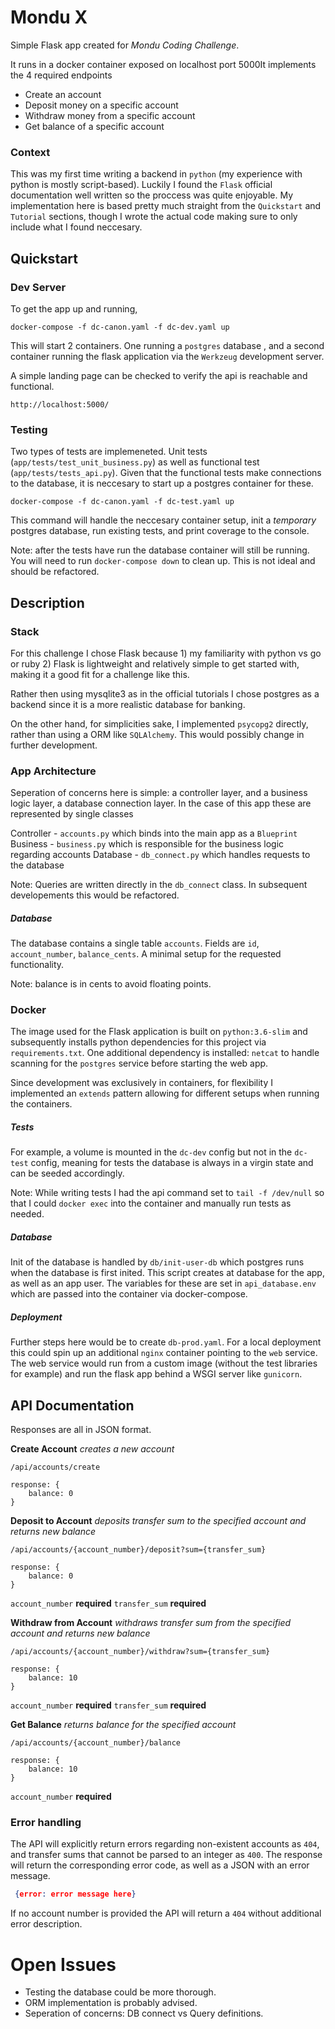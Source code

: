 # Mondu X

Simple Flask app created for _Mondu Coding Challenge_.

It runs in a docker container exposed on localhost port 5000It implements the 4 required endpoints

- Create an account
- Deposit money on a specific account
- Withdraw money from a specific account
- Get balance of a specific account

### Context

This was my first time writing a backend in `python` (my experience with python is mostly script-based). Luckily I found the `Flask` official documentation well written so the proccess was quite enjoyable. My implementation here is based pretty much straight from the `Quickstart` and `Tutorial` sections, though I wrote the actual code making sure to only include what I found neccesary.

## Quickstart
### Dev Server
To get the app up and running,

```shell
docker-compose -f dc-canon.yaml -f dc-dev.yaml up
```
This will start 2 containers. One running a `postgres` database , and a second container running the flask application via the `Werkzeug` development server.

A simple landing page can be checked to verify the api is reachable and functional.
``` 
http://localhost:5000/ 
```

### Testing

Two types of tests are implemeneted. Unit tests (`app/tests/test_unit_business.py`) as well as functional test (`app/tests/tests_api.py`). Given that the functional tests make connections to the database, it is neccesary to start up a postgres container for these.

``` shell
docker-compose -f dc-canon.yaml -f dc-test.yaml up
```

This command will handle the neccesary container setup, init a _temporary_ postgres database, run existing tests, and print coverage to the console.

Note: after the tests have run the database container will still be running. You will need to run ```docker-compose down``` to clean up. This is not ideal and should be refactored.

## Description
### Stack
For this challenge I chose Flask because 1) my familiarity with python vs go or ruby 2) Flask is lightweight and relatively simple to get started with, making it a good fit for a challenge like this.

Rather then using mysqlite3 as in the official tutorials I chose postgres as a backend since it is a more realistic database for banking.

On the other hand, for simplicities sake, I implemented `psycopg2` directly, rather than using a ORM like `SQLAlchemy`. This would possibly change in further development.

### App Architecture
Seperation of concerns here is simple: a controller layer, and a business logic layer, a database connection layer. In the case of this app these are represented by single classes

Controller - `accounts.py` which binds into the main app as a `Blueprint`
Business - `business.py` which is responsible for the business logic regarding accounts
Database - `db_connect.py` which handles requests to the database

Note: Queries are written directly in the `db_connect` class. In subsequent developements this would be refactored.

##### Database

The database contains a single table `accounts`. Fields are `id`, `account_number`, `balance_cents`. A minimal setup for the requested functionality.

Note: balance is in cents to avoid floating points.

### Docker

The image used for the Flask application is built on `python:3.6-slim` and subsequently installs python dependencies for this project via `requirements.txt`. One additional dependency is installed: `netcat` to handle scanning for the `postgres` service before starting the web app.

Since development was exclusively in containers, for flexibility I implemented an `extends` pattern allowing for different setups when running the containers.

##### Tests
For example, a volume is mounted in the `dc-dev` config but not in the `dc-test` config, meaning for tests the database is always in a virgin state and can be seeded accordingly.

Note: While writing tests I had the api command set to  `tail -f /dev/null` so that I could `docker exec` into the container and manually run tests as needed.

##### Database
Init of the database is handled by `db/init-user-db` which postgres runs when the database is first inited. This script creates at database for the app, as well as an app user. The variables for these are set in `api_database.env` which are passed into the container via docker-compose.

##### Deployment
Further steps here would be to create `db-prod.yaml`. For a local deployment this could spin up an additional `nginx` container pointing to the `web` service. The web service would run from a custom image (without the test libraries for example) and run the flask app behind a WSGI server like `gunicorn`.

## API Documentation
Responses are all in JSON format.

__Create Account__
_creates a new account_ 
```
/api/accounts/create
```
```
response: {
    balance: 0
}
```

__Deposit to Account__
_deposits transfer sum to the specified account and returns new balance_
```
/api/accounts/{account_number}/deposit?sum={transfer_sum}
```
```
response: {
    balance: 0
}
```
`account_number` __required__
`transfer_sum` __required__

__Withdraw from Account__
_withdraws transfer sum from the specified account and returns new balance_
```
/api/accounts/{account_number}/withdraw?sum={transfer_sum}
```
```
response: {
    balance: 10
}
```
`account_number` __required__
`transfer_sum` __required__

__Get Balance__
_returns balance for the specified account_
```
/api/accounts/{account_number}/balance
```
```
response: {
    balance: 10
}
```
`account_number` __required__

### Error handling

The API will explicitly return errors regarding non-existent accounts as `404`, and transfer sums that cannot be parsed to an integer as `400`. The response will return the corresponding error code, as well as a JSON with an error message.

```json
 {error: error message here}
```

If no account number is provided the API will return a `404` without additional error description.

# Open Issues

- Testing the database could be more thorough.
- ORM implementation is probably advised.
- Seperation of concerns: DB connect vs Query definitions.

